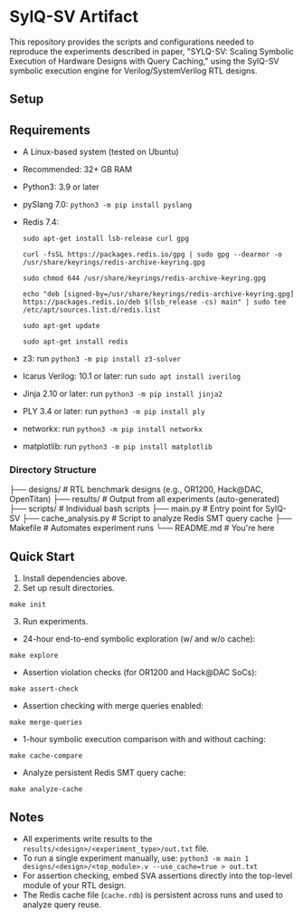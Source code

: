 # SylQ-SV Artifact

This repository provides the scripts and configurations needed to reproduce the experiments described in paper, "SYLQ-SV: Scaling Symbolic Execution of Hardware Designs with Query Caching," using the SylQ-SV symbolic execution engine for Verilog/SystemVerilog RTL designs.

## Setup

Requirements
--------------------
* A Linux-based system (tested on Ubuntu)
* Recommended: 32+ GB RAM 

* Python3: 3.9 or later
* pySlang 7.0: `python3 -m pip install pyslang`
* Redis 7.4: 

    `sudo apt-get install lsb-release curl gpg` 

    `curl -fsSL https://packages.redis.io/gpg | sudo gpg --dearmor -o /usr/share/keyrings/redis-archive-keyring.gpg`

    `sudo chmod 644 /usr/share/keyrings/redis-archive-keyring.gpg`

    `echo "deb [signed-by=/usr/share/keyrings/redis-archive-keyring.gpg] https://packages.redis.io/deb $(lsb_release -cs) main" | sudo tee /etc/apt/sources.list.d/redis.list`

    `sudo apt-get update`

    `sudo apt-get install redis`
* z3: run `python3 -m pip install z3-solver`
* Icarus Verilog: 10.1 or later: run `sudo apt install iverilog`
* Jinja 2.10 or later: run `python3 -m pip install jinja2`
* PLY 3.4 or later: run `python3 -m pip install ply`
* networkx: run `python3 -m pip install networkx`
* matplotlib: run `python3 -m pip install matplotlib`

### Directory Structure

├── designs/                # RTL benchmark designs (e.g., OR1200, Hack@DAC, OpenTitan)
├── results/                # Output from all experiments (auto-generated)
├── scripts/                # Individual bash scripts 
├── main.py                 # Entry point for SylQ-SV
├── cache_analysis.py       # Script to analyze Redis SMT query cache
├── Makefile                # Automates experiment runs
└── README.md               # You're here


## Quick Start

1. Install dependencies above.
2. Set up result directories.

```make init```

3. Run experiments.

* 24-hour end-to-end symbolic exploration (w/ and w/o cache):

```make explore```

* Assertion violation checks (for OR1200 and Hack@DAC SoCs):

```make assert-check```

* Assertion checking with merge queries enabled:

```make merge-queries```

* 1-hour symbolic execution comparison with and without caching:

```make cache-compare```

* Analyze persistent Redis SMT query cache:

```make analyze-cache```

## Notes

* All experiments write results to the `results/<design>/<experiment_type>/out.txt` file.
* To run a single experiment manually, use:
`python3 -m main 1 designs/<design>/<top_module>.v --use_cache=true > out.txt`
* For assertion checking, embed SVA assertions directly into the top-level module of your RTL design.
* The Redis cache file (`cache.rdb`) is persistent across runs and used to analyze query reuse.



